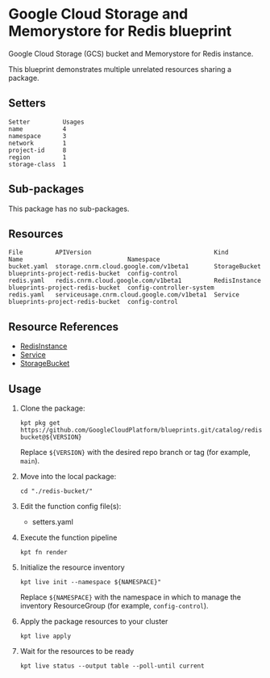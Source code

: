 # Google Cloud Storage and Memorystore for Redis blueprint

Google Cloud Storage (GCS) bucket and Memorystore for Redis instance.

This blueprint demonstrates multiple unrelated resources sharing a package.

## Setters

```
Setter         Usages
name           4
namespace      3
network        1
project-id     8
region         1
storage-class  1
```

## Sub-packages

This package has no sub-packages.

## Resources

```
File         APIVersion                                  Kind           Name                             Namespace
bucket.yaml  storage.cnrm.cloud.google.com/v1beta1       StorageBucket  blueprints-project-redis-bucket  config-control
redis.yaml   redis.cnrm.cloud.google.com/v1beta1         RedisInstance  blueprints-project-redis-bucket  config-controller-system
redis.yaml   serviceusage.cnrm.cloud.google.com/v1beta1  Service        blueprints-project-redis-bucket  config-control
```

## Resource References

- [RedisInstance](https://cloud.google.com/config-connector/docs/reference/resource-docs/redis/redisinstance)
- [Service](https://cloud.google.com/config-connector/docs/reference/resource-docs/serviceusage/service)
- [StorageBucket](https://cloud.google.com/config-connector/docs/reference/resource-docs/storage/storagebucket)

## Usage

1.  Clone the package:
    ```
    kpt pkg get https://github.com/GoogleCloudPlatform/blueprints.git/catalog/redis-bucket@${VERSION}
    ```
    Replace `${VERSION}` with the desired repo branch or tag
    (for example, `main`).

1.  Move into the local package:
    ```
    cd "./redis-bucket/"
    ```

1.  Edit the function config file(s):
    - setters.yaml

1.  Execute the function pipeline
    ```
    kpt fn render
    ```

1.  Initialize the resource inventory
    ```
    kpt live init --namespace ${NAMESPACE}"
    ```
    Replace `${NAMESPACE}` with the namespace in which to manage
    the inventory ResourceGroup (for example, `config-control`).

1.  Apply the package resources to your cluster
    ```
    kpt live apply
    ```

1.  Wait for the resources to be ready
    ```
    kpt live status --output table --poll-until current
    ```


